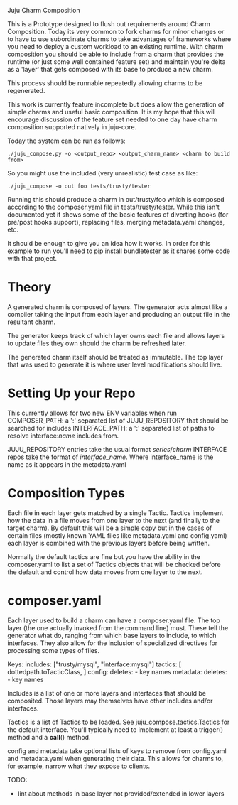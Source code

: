 Juju Charm Composition

This is a Prototype designed to flush out requirements around Charm
Composition. Today its very common to fork charms for minor changes or to have
to use subordinate charms to take advantages of frameworks where you need to
deploy a custom workload to an existing runtime. With charm composition you
should be able to include from a charm that provides the runtime (or just some
well contained feature set) and maintain you're delta as a 'layer' that gets
composed with its base to produce a new charm.

This process should be runnable repeatedly allowing charms to be regenerated.


This work is currently feature incomplete but does allow the generation of
simple charms and useful basic composition. It is my hope that this will
encourage discussion of the feature set needed to one day have charm
composition supported natively in juju-core.


Today the system can be run as follows:

    ./juju_compose.py -o <output_repo> <output_charm_name> <charm to build from>

So you might use the included (very unrealistic) test case as like:

    ./juju_compose -o out foo tests/trusty/tester

Running this should produce a charm in out/trusty/foo which is composed
according to the composer.yaml file in tests/trusty/tester. While this isn't
documented yet it shows some of the basic features of diverting hooks (for
pre/post hooks support), replacing files, merging metadata.yaml changes, etc.

It should be enough to give you an idea how it works. In order for this example
to run you'll need to pip install bundletester as it shares some code with that
project.

Theory
======

A generated charm is composed of layers. The generator acts almost like a
compiler taking the input from each layer and producing an output file in the
resultant charm.

The generator keeps track of which layer owns each file and allows layers to
update files they own should the charm be refreshed later.

The generated charm itself should be treated as immutable. The top layer that
was used to generate it is where user level modifications should live.


Setting Up your Repo
====================
This currently allows for two new ENV variables when run
    COMPOSER_PATH:  a ':' separated list of JUJU_REPOSITORY that should be searched for includes
    INTERFACE_PATH: a ':' separated list of paths to resolve interface:_name_ includes from.

JUJU_REPOSITORY entries take the usual format *series*/*charm*
INTERFACE repos take the format of *interface_name*. Where interface_name is
the name as it appears in the metadata.yaml

Composition Types
=================

Each file in each layer gets matched by a single Tactic. Tactics implement how
the data in a file moves from one layer to the next (and finally to the target
charm). By default this will be a simple copy but in the cases of certain files
(mostly known YAML files like metadata.yaml and config.yaml) each layer is
combined with the previous layers before being written.

Normally the default tactics are fine but you have the ability in the
composer.yaml to list a set of Tactics objects that will be checked before the
default and control how data moves from one layer to the next.


composer.yaml
=============
Each layer used to build a charm can have a composer.yaml file. The top layer
(the one actually invoked from the command line) must. These tell the generator what do,
ranging from which base layers to include, to which interfaces. They also allow for 
the inclusion of specialized directives for processing some types of files.

Keys:
    includes: ["trusty/mysql", "interface:mysql"]
    tactics: [ dottedpath.toTacticClass, ]
    config:
        deletes: 
            - key names
    metadata:
        deletes:
            - key names


Includes is a list of one or more layers and interfaces that should be
composited. Those layers may themselves have other includes and/or
interfaces.

Tactics is a list of Tactics to be loaded. See juju_compose.tactics.Tactics for
the default interface. You'll typically need to implement at least a trigger() method
and a __call__() method.

config and metadata take optional lists of keys to remove from config.yaml and
metadata.yaml when generating their data. This allows for charms to, for
example, narrow what they expose to clients.


TODO:
- lint about methods in base layer not provided/extended in lower
layers



